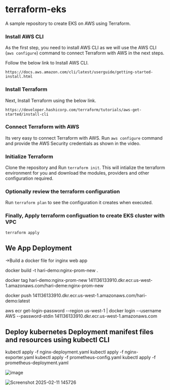 # terraform-eks
A sample repository to create EKS on AWS using Terraform.

### Install AWS CLI 

As the first step, you need to install AWS CLI as we will use the AWS CLI (`aws configure`) command to connect Terraform with AWS in the next steps.

Follow the below link to Install AWS CLI.
```
https://docs.aws.amazon.com/cli/latest/userguide/getting-started-install.html
```

### Install Terraform

Next, Install Terraform using the below link.
```
https://developer.hashicorp.com/terraform/tutorials/aws-get-started/install-cli
```

### Connect Terraform with AWS

Its very easy to connect Terraform with AWS. Run `aws configure` command and provide the AWS Security credentials as shown in the video.

### Initialize Terraform

Clone the repository and Run `terraform init`. This will intialize the terraform environment for you and download the modules, providers and other configuration required.

### Optionally review the terraform configuration

Run `terraform plan` to see the configuration it creates when executed.

### Finally, Apply terraform configuation to create EKS cluster with VPC 

`terraform apply`


## We App Deployment
->Build a docker file for inginx web app

docker build -t hari-demo:nginx-prom-new .

docker tag hari-demo:nginx-prom-new 141136133910.dkr.ecr.us-west-1.amazonaws.com/hari-deme:nginx-prom-new

docker push 141136133910.dkr.ecr.us-west-1.amazonaws.com/hari-demo:latest

aws ecr get-login-password --region us-west-1 | docker login --username AWS --password-stdin 141136133910.dkr.ecr.us-west-1.amazonaws.com


## Deploy kubernetes Deployment manifest files and resources using kubectl CLI
kubectl apply -f nginx-deployment.yaml
kubectl apply -f nginx-exporter.yaml
kubectl apply -f prometheus-config.yaml
kubectl apply -f prometheus-deployment.yaml

![image](https://github.com/user-attachments/assets/616fca15-c046-48db-bce1-cc5857c2d0c5)



![Screenshot 2025-02-11 145726](https://github.com/user-attachments/assets/110e1266-3f28-4af1-a860-928c9ff30993)
